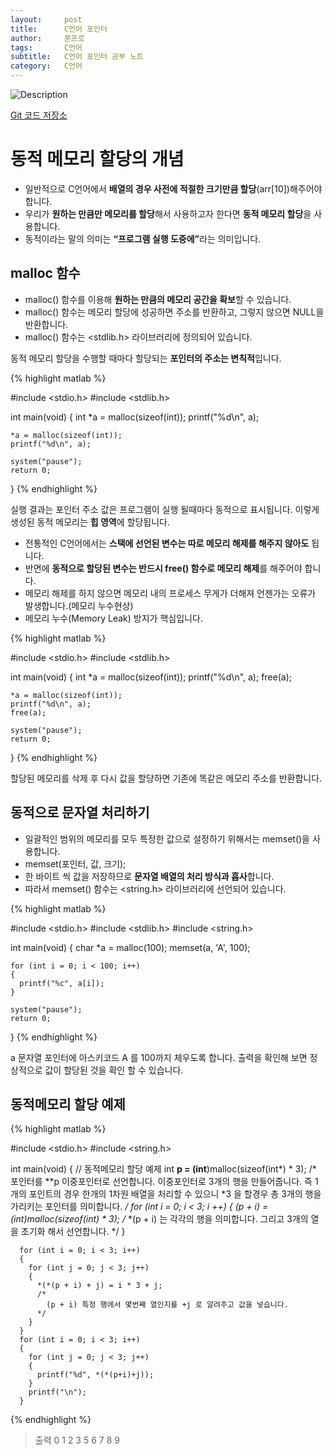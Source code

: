 ```yaml
---
layout:     post
title:      C언어 포인터
author:     쭌프로
tags:       C언어
subtitle:   C언어 포인터 공부 노트
category:   C언어
---
```


<!-- Start Writing Below in Markdown -->

![Description](https://alalstjr.github.io/jjunpro.github.io/img/c_bg.png)

<a href="https://github.com/alalstjr/C-Language/tree/master/1906">Git 코드 저장소</a>

# 동적 메모리 할당의 개념

- 일반적으로 C언어에서 <b>배열의 경우 사전에 적절한 크기만큼 할당</b>(arr[10])해주어야 합니다.
- 우리가 <b>원하는 만큼만 메모리를 할당</b>해서 사용하고자 한다면 <b>동적 메모리 할당</b>을 사용합니다.
- 동적이라는 말의 의미는 <b><q>프로그램 실행 도중에</q></b>라는 의미입니다.

## malloc 함수

- malloc() 함수를 이용해 <b>원하는 만큼의 메모리 공간을 확보</b>할 수 있습니다.
- malloc() 함수는 메모리 할당에 성공하면 주소를 반환하고, 그렇지 않으면 NULL을 반환합니다.
- malloc() 함수는 <stdlib.h> 라이브러리에 정의되어 있습니다.

동적 메모리 할당을 수행할 때마다 할당되는 <b>포인터의 주소는 변칙적</b>입니다.

{% highlight matlab %}

  #include <stdio.h>
  #include <stdlib.h>

  int main(void) 
  {
    int *a = malloc(sizeof(int));
    printf("%d\n", a);

    *a = malloc(sizeof(int));
    printf("%d\n", a);

    system("pause");
    return 0;
  }
{% endhighlight %}

실행 결과는 포인터 주소 값은 프로그램이 실행 될때마다 동적으로 표시됩니다.
이렇게 생성된 동적 메모리는 <b>힙 영역</b>에 할당됩니다.

- 전통적인 C언어에서는 <b>스택에 선언된 변수는 따로 메모리 해제를 해주지 않아도</b> 됩니다.
- 반면에 <b>동적으로 할당된 변수는 반드시 free() 함수로 메모리 해제</b>를 해주어야 합니다.
- 메모리 해제를 하지 않으면 메모리 내의 프로세스 무게가 더해져 언젠가는 오류가 발생합니다.(메모리 누수현상)
- 메모리 누수(Memory Leak) 방지가 핵심입니다.


{% highlight matlab %}

  #include <stdio.h>
  #include <stdlib.h>

  int main(void) 
  {
    int *a = malloc(sizeof(int));
    printf("%d\n", a);
    free(a);

    *a = malloc(sizeof(int));
    printf("%d\n", a);
    free(a);

    system("pause");
    return 0;
  }
{% endhighlight %}

할당된 메모리를 삭제 후 다시 값을 할당하면 기존에 똑같은 메모리 주소를 반환합니다.

## 동적으로 문자열 처리하기

- 일괄적인 범위의 메모리를 모두 특정한 값으로 설정하기 위해서는 memset()을 사용합니다.
- memset(포인터, 값, 크기);
- 한 바이트 씩 값을 저장하므로 <b>문자열 배열의 처리 방식과 흡사</b>합니다.
- 따라서 memset() 함수는 <string.h> 라이브러리에 선언되어 있습니다.

{% highlight matlab %}

  #include <stdio.h>
  #include <stdlib.h>
  #include <string.h>

  int main(void) 
  {
    char *a = malloc(100);
    memset(a, 'A', 100);
    
    for (int i = 0; i < 100; i++) 
    {
      printf("%c", a[i]);
    }

    system("pause");
    return 0;
  }
{% endhighlight %}

a 문자열 포인터에 아스키코드 A 를 100까지 체우도록 합니다.
출력을 확인해 보면 정상적으로 값이 할당된 것을 확인 할 수 있습니다.

## 동적메모리 할당 예제

{% highlight matlab %}

  #include <stdio.h>
  #include <string.h>

  int main(void) 
  {
    	// 동적메모리 할당 예제
      int **p = (int**)malloc(sizeof(int*) * 3);
      /*
        포인터를 **p 이중포인터로 선언합니다.
        이중포인터로 3개의 행을 만들어줍니다.
        즉 1개의 포인트의 경우 한개의 1차원 배열을 처리할 수 있으니
        *3 을 할경우 총 3개의 행을 가리키는 포인터를 의미합니다.
      */
      for (int i = 0; i < 3; i ++) 
      {
        *(p + i) = (int*)malloc(sizeof(int) * 3);
        /* 
          *(p + i) 는 각각의 행을 의미합니다.
          그리고 3개의 열을 초기화 해서 선언합니다.
        */
      }

      for (int i = 0; i < 3; i++) 
      {
        for (int j = 0; j < 3; j++) 
        {
          *(*(p + i) + j) = i * 3 + j;
          /*
            (p + i) 특정 행에서 몇번째 열인지를 +j 로 알려주고 값을 넣습니다.
          */
        }
      }
      for (int i = 0; i < 3; i++)
      {
        for (int j = 0; j < 3; j++)
        {
          printf("%d", *(*(p+i)+j));
        }
        printf("\n");
      }
{% endhighlight %}

> 출력 0 1 2 3 5 6 7 8 9

